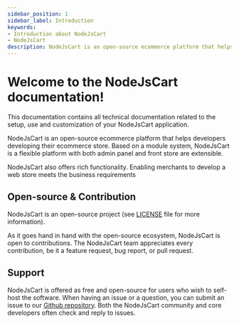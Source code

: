```yaml
---
sidebar_position: 1
sidebar_label: Introduction
keywords:
- Introduction about NodeJsCart
- NodeJsCart
description: NodeJsCart is an open-source ecommerce platform that helps developers developing their ecommerce store
---
```


# Welcome to the NodeJsCart documentation!

This documentation contains all technical documentation related to the setup, use and customization of your NodeJsCart application.

NodeJsCart is an open-source ecommerce platform that helps developers developing their ecommerce store. Based on a module system, NodeJsCart is a flexible platform with both admin panel and front store are extensible.

NodeJsCart also offers rich functionality. Enabling merchants to develop a web store meets the business requirements

## Open-source & Contribution

NodeJsCart is an open-source project (see [LICENSE](https://github.com/nodeonline/nodejscart/blob/main/LICENSE) file for more information).

As it goes hand in hand with the open-source ecosystem, NodeJsCart is open to contributions. The NodeJsCart team appreciates every contribution, be it a feature request, bug report, or pull request.

## Support

NodeJsCart is offered as free and open-source for users who wish to self-host the software. When having an issue or a question, you can submit an issue to our [Github repository](https://github.com/nodeonline/nodejscart). Both the NodeJsCart community and core developers often check and reply to issues.